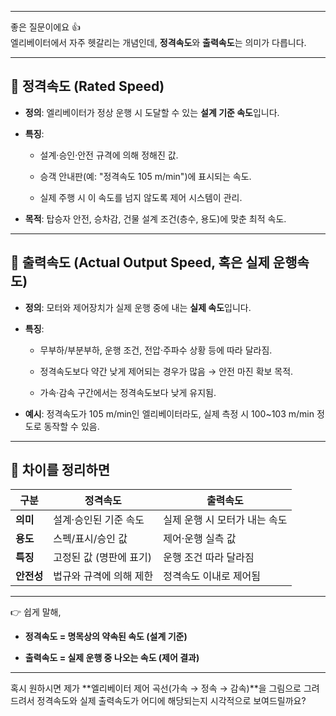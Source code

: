 

---

좋은 질문이에요 👍  
엘리베이터에서 자주 헷갈리는 개념인데, **정격속도**와 **출력속도**는 의미가 다릅니다.

---

## 🔹 정격속도 (Rated Speed)

- **정의**: 엘리베이터가 정상 운행 시 도달할 수 있는 **설계 기준 속도**입니다.
    
- **특징**:
    
    - 설계·승인·안전 규격에 의해 정해진 값.
        
    - 승객 안내판(예: "정격속도 105 m/min")에 표시되는 속도.
        
    - 실제 주행 시 이 속도를 넘지 않도록 제어 시스템이 관리.
        
- **목적**: 탑승자 안전, 승차감, 건물 설계 조건(층수, 용도)에 맞춘 최적 속도.
    

---

## 🔹 출력속도 (Actual Output Speed, 혹은 실제 운행속도)

- **정의**: 모터와 제어장치가 실제 운행 중에 내는 **실제 속도**입니다.
    
- **특징**:
    
    - 무부하/부분부하, 운행 조건, 전압·주파수 상황 등에 따라 달라짐.
        
    - 정격속도보다 약간 낮게 제어되는 경우가 많음 → 안전 마진 확보 목적.
        
    - 가속·감속 구간에서는 정격속도보다 낮게 유지됨.
        
- **예시**: 정격속도가 105 m/min인 엘리베이터라도, 실제 측정 시 100~103 m/min 정도로 동작할 수 있음.
    

---

## 🔹 차이를 정리하면

|구분|정격속도|출력속도|
|---|---|---|
|**의미**|설계·승인된 기준 속도|실제 운행 시 모터가 내는 속도|
|**용도**|스펙/표시/승인 값|제어·운행 실측 값|
|**특징**|고정된 값 (명판에 표기)|운행 조건 따라 달라짐|
|**안전성**|법규와 규격에 의해 제한|정격속도 이내로 제어됨|

---

👉 쉽게 말해,

- **정격속도 = 명목상의 약속된 속도 (설계 기준)**
    
- **출력속도 = 실제 운행 중 나오는 속도 (제어 결과)**
    

---

혹시 원하시면 제가 **엘리베이터 제어 곡선(가속 → 정속 → 감속)**을 그림으로 그려드려서 정격속도와 실제 출력속도가 어디에 해당되는지 시각적으로 보여드릴까요?